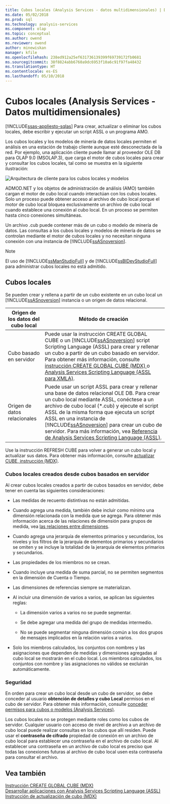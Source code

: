 ```yaml
---
title: Cubos locales (Analysis Services - datos multidimensionales) | Documentos de Microsoft
ms.date: 05/02/2018
ms.prod: sql
ms.technology: analysis-services
ms.component: olap
ms.topic: conceptual
ms.author: owend
ms.reviewer: owend
author: minewiskan
manager: kfile
ms.openlocfilehash: 238ed912a25ef631736139399f69739172fb0681
ms.sourcegitcommit: 38f8824abb6760a9dc6953f10a6c91f97fa48432
ms.translationtype: HT
ms.contentlocale: es-ES
ms.lasthandoff: 05/10/2018
---
```

# <a name="local-cubes-analysis-services---multidimensional-data"></a>Cubos locales (Analysis Services - Datos multidimensionales)
[!INCLUDE[ssas-appliesto-sqlas](../../../includes/ssas-appliesto-sqlas.md)]
  Para crear, actualizar o eliminar los cubos locales, debe escribir y ejecutar un script ASSL o un programa AMO.  
  
 Los cubos locales y los modelos de minería de datos locales permiten el análisis en una estación de trabajo cliente aunque esté desconectada de la red. Por ejemplo, una aplicación cliente puede llamar al proveedor OLE DB para OLAP 9.0 (MSOLAP.3), que carga el motor de cubos locales para crear y consultar los cubos locales, tal como se muestra en la siguiente ilustración:  
  
 ![Arquitectura de cliente para los cubos locales y modelos](../../../analysis-services/multidimensional-models/olap-physical/media/as-localcubearch9.gif "arquitectura de cliente para los cubos locales y modelos")  
  
 ADMOD.NET y los objetos de administración de análisis (AMO) también cargan el motor de cubo local cuando interactúan con los cubos locales. Solo un proceso puede obtener acceso al archivo de cubo local porque el motor de cubo local bloquea exclusivamente un archivo de cubo local cuando establece una conexión al cubo local. En un proceso se permiten hasta cinco conexiones simultáneas.  
  
 Un archivo .cub puede contener más de un cubo o modelo de minería de datos. Las consultas a los cubos locales y modelos de minería de datos se controlan mediante el motor de cubos locales y no necesitan ninguna conexión con una instancia de [!INCLUDE[ssASnoversion](../../../includes/ssasnoversion-md.md)].  
  
> [!NOTE]  
>  El uso de [!INCLUDE[ssManStudioFull](../../../includes/ssmanstudiofull-md.md)] y de [!INCLUDE[ssBIDevStudioFull](../../../includes/ssbidevstudiofull-md.md)] para administrar cubos locales no está admitido.  
  
## <a name="local-cubes"></a>Cubos locales  
 Se pueden crear y rellena a partir de un cubo existente en un cubo local un [!INCLUDE[ssASnoversion](../../../includes/ssasnoversion-md.md)] instancia o un origen de datos relacional.  
  
|Origen de los datos del cubo local|Método de creación|  
|------------------------------------|---------------------|  
|Cubo basado en servidor|Puede usar la instrucción CREATE GLOBAL CUBE o un [!INCLUDE[ssASnoversion](../../../includes/ssasnoversion-md.md)] script Scripting Language (ASSL) para crear y rellenar un cubo a partir de un cubo basado en servidor. Para obtener más información, consulte [instrucción CREATE GLOBAL CUBE &#40;MDX&#41; ](../../../mdx/mdx-data-definition-create-global-cube.md) o [Analysis Services Scripting Language &#40;ASSL para XMLA&#41;](../../../analysis-services/scripting/analysis-services-scripting-language-assl-for-xmla.md).|  
|Origen de datos relacionales|Puede usar un script ASSL para crear y rellenar una base de datos relacional OLE DB. Para crear un cubo local mediante ASSL, conéctese a un archivo de cubo local (*.cub) y ejecute el script ASSL de la misma forma que ejecuta un script ASSL en una instancia de [!INCLUDE[ssASnoversion](../../../includes/ssasnoversion-md.md)] para crear un cubo de servidor. Para más información, vea [Referencia de Analysis Services Scripting Language &#40;ASSL&#41;](../../../analysis-services/scripting/analysis-services-scripting-language-assl-for-xmla.md).|  
  
 Use la instrucción REFRESH CUBE  para volver a generar un cubo local y actualizar sus datos. Para obtener más información, consulte [actualizar CUBE, instrucción &#40;MDX&#41;](../../../mdx/mdx-data-definition-refresh-cube.md).  
  
### <a name="local-cubes-created-from-server-based-cubes"></a>Cubos locales creados desde cubos basados en servidor  
 Al crear cubos locales creados a partir de cubos basados en servidor, debe tener en cuenta las siguientes consideraciones:  
  
-   Las medidas de recuento distintivas no están admitidas.  
  
-   Cuando agrega una medida, también debe incluir como mínimo una dimensión relacionada con la medida que se agrega. Para obtener más información acerca de las relaciones de dimensión para grupos de medida, vea [las relaciones entre dimensiones](../../../analysis-services/multidimensional-models-olap-logical-cube-objects/dimension-relationships.md).  
  
-   Cuando agrega una jerarquía de elementos primarios y secundarios, los niveles y los filtros de la jerarquía de elementos primarios y secundarios se omiten y se incluye la totalidad de la jerarquía de elementos primarios y secundarios.  
  
-   Las propiedades de los miembros no se crean.  
  
-   Cuando incluye una medida de suma parcial, no se permiten segmentos en la dimensión de Cuenta o Tiempo.  
  
-   Las dimensiones de referencias siempre se materializan.  
  
-   Al incluir una dimensión de varios a varios, se aplican las siguientes reglas:  
  
    -   La dimensión varios a varios no se puede segmentar.  
  
    -   Se debe agregar una medida del grupo de medidas intermedio.  
  
    -   No se puede segmentar ninguna dimensión común a los dos grupos de mensajes implicados en la relación varios a varios.  
  
-   Solo los miembros calculados, los conjuntos con nombres y las asignaciones que dependen de medidas y dimensiones agregadas al cubo local se mostrarán en el cubo local. Los miembros calculados, los conjuntos con nombre y las asignaciones no válidos se excluirán automáticamente.  
  
### <a name="security"></a>Seguridad  
 En orden para crear un cubo local desde un cubo de servidor, se debe conceder al usuario **obtención de detalles y cubo Local** permisos en el cubo de servidor. Para obtener más información, consulte [conceder permisos para cubos o modelos &#40;Analysis Services&#41;](../../../analysis-services/multidimensional-models/grant-cube-or-model-permissions-analysis-services.md).  
  
 Los cubos locales no se protegen mediante roles como los cubos de servidor. Cualquier usuario con acceso de nivel de archivo a un archivo de cubo local puede realizar consultas en los cubos que allí residen. Puede usar el **contraseña de cifrado** propiedad de conexión en un archivo de cubo local para establecer una contraseña en el archivo de cubo local. Al establecer una contraseña en un archivo de cubo local es preciso que todas las conexiones futuras al archivo de cubo local usen esta contraseña para consultar el archivo.  
  
## <a name="see-also"></a>Vea también  
 [Instrucción CREATE GLOBAL CUBE &#40;MDX&#41;](../../../mdx/mdx-data-definition-create-global-cube.md)   
 [Desarrollar aplicaciones con Analysis Services Scripting Language &#40;ASSL&#41;](../../../analysis-services/multidimensional-models/scripting-language-assl/developing-with-analysis-services-scripting-language-assl.md)   
 [Instrucción de actualización de cubo &#40;MDX&#41;](../../../mdx/mdx-data-definition-refresh-cube.md)  
  
  
